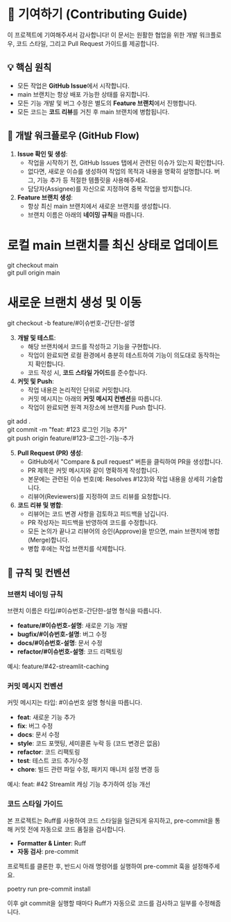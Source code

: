 # **🤝 기여하기 (Contributing Guide)**

이 프로젝트에 기여해주셔서 감사합니다! 이 문서는 원활한 협업을 위한 개발 워크플로우, 코드 스타일, 그리고 Pull Request 가이드를 제공합니다.

## **💡 핵심 원칙**

* 모든 작업은 **GitHub Issue**에서 시작합니다.  
* main 브랜치는 항상 배포 가능한 상태를 유지합니다.  
* 모든 기능 개발 및 버그 수정은 별도의 **Feature 브랜치**에서 진행합니다.  
* 모든 코드는 **코드 리뷰**를 거친 후 main 브랜치에 병합됩니다.

## **🚀 개발 워크플로우 (GitHub Flow)**

1. **Issue 확인 및 생성**:  
   * 작업을 시작하기 전, GitHub Issues 탭에서 관련된 이슈가 있는지 확인합니다.  
   * 없다면, 새로운 이슈를 생성하여 작업의 목적과 내용을 명확히 설명합니다. 버그, 기능 추가 등 적절한 템플릿을 사용해주세요.  
   * 담당자(Assignee)를 자신으로 지정하여 중복 작업을 방지합니다.  
2. **Feature 브랜치 생성**:  
   * 항상 최신 main 브랜치에서 새로운 브랜치를 생성합니다.  
   * 브랜치 이름은 아래의 **네이밍 규칙**을 따릅니다.

# 로컬 main 브랜치를 최신 상태로 업데이트  
git checkout main  
git pull origin main

# 새로운 브랜치 생성 및 이동  
git checkout -b feature/#이슈번호-간단한-설명

3. **개발 및 테스트**:  
   * 해당 브랜치에서 코드를 작성하고 기능을 구현합니다.  
   * 작업이 완료되면 로컬 환경에서 충분히 테스트하여 기능이 의도대로 동작하는지 확인합니다.  
   * 코드 작성 시, **코드 스타일 가이드**를 준수합니다.  
4. **커밋 및 Push**:  
   * 작업 내용은 논리적인 단위로 커밋합니다.  
   * 커밋 메시지는 아래의 **커밋 메시지 컨벤션**을 따릅니다.  
   * 작업이 완료되면 원격 저장소에 브랜치를 Push 합니다.

git add .  
git commit -m "feat: #123 로그인 기능 추가"  
git push origin feature/#123-로그인-기능-추가

5. **Pull Request (PR) 생성**:  
   * GitHub에서 "Compare & pull request" 버튼을 클릭하여 PR을 생성합니다.  
   * PR 제목은 커밋 메시지와 같이 명확하게 작성합니다.  
   * 본문에는 관련된 이슈 번호(예: Resolves #123)와 작업 내용을 상세히 기술합니다.  
   * 리뷰어(Reviewers)를 지정하여 코드 리뷰를 요청합니다.  
6. **코드 리뷰 및 병합**:  
   * 리뷰어는 코드 변경 사항을 검토하고 피드백을 남깁니다.  
   * PR 작성자는 피드백을 반영하여 코드를 수정합니다.  
   * 모든 논의가 끝나고 리뷰어의 승인(Approve)을 받으면, main 브랜치에 병합(Merge)합니다.  
   * 병합 후에는 작업 브랜치를 삭제합니다.

## **📝 규칙 및 컨벤션**

### **브랜치 네이밍 규칙**

브랜치 이름은 타입/#이슈번호-간단한-설명 형식을 따릅니다.

* **feature/#이슈번호-설명**: 새로운 기능 개발  
* **bugfix/#이슈번호-설명**: 버그 수정  
* **docs/#이슈번호-설명**: 문서 수정  
* **refactor/#이슈번호-설명**: 코드 리팩토링

예시: feature/#42-streamlit-caching

### **커밋 메시지 컨벤션**

커밋 메시지는 타입: #이슈번호 설명 형식을 따릅니다.

* **feat**: 새로운 기능 추가  
* **fix**: 버그 수정  
* **docs**: 문서 수정  
* **style**: 코드 포맷팅, 세미콜론 누락 등 (코드 변경은 없음)  
* **refactor**: 코드 리팩토링  
* **test**: 테스트 코드 추가/수정  
* **chore**: 빌드 관련 파일 수정, 패키지 매니저 설정 변경 등

예시: feat: #42 Streamlit 캐싱 기능 추가하여 성능 개선

### **코드 스타일 가이드**

본 프로젝트는 Ruff를 사용하여 코드 스타일을 일관되게 유지하고, pre-commit을 통해 커밋 전에 자동으로 코드 품질을 검사합니다.

* **Formatter & Linter**: Ruff  
* **자동 검사**: pre-commit

프로젝트를 클론한 후, 반드시 아래 명령어를 실행하여 pre-commit 훅을 설정해주세요.

poetry run pre-commit install

이후 git commit을 실행할 때마다 Ruff가 자동으로 코드를 검사하고 일부를 수정해줍니다.